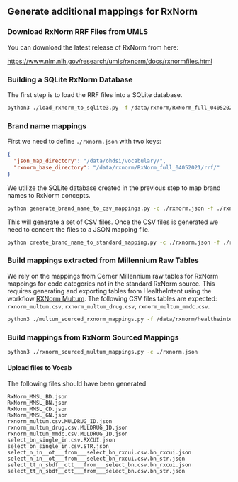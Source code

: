 ## Generate additional mappings for RxNorm

### Download RxNorm RRF Files from UMLS

You can download the latest release of RxNorm from here:

https://www.nlm.nih.gov/research/umls/rxnorm/docs/rxnormfiles.html


### Building a SQLite RxNorm Database

The first step is to load the RRF files into a SQLite
database.

```bash
python3 ./load_rxnorm_to_sqlite3.py -f /data/rxnorm/RxNorm_full_04052021/rrf/ -d ./rxnorm.db3
```

### Brand name mappings

First we need to define `./rxnorm.json` with two keys:

```json
{
  "json_map_directory": "/data/ohdsi/vocabulary/",
  "rxnorm_base_directory": "/data/rxnorm/RxNorm_full_04052021/rrf/"
}
```

We utilize the SQLite database created in the previous step to 
map brand names to RxNorm concepts.

```bash
python generate_brand_name_to_csv_mappings.py -c ./rxnorm.json -f ./rxnorm.db3
```

This will generate a set of CSV files. Once the CSV files
is generated we need to concert the files to a JSON mapping file.

```bash
python create_brand_name_to_standard_mapping.py -c ./rxnorm.json -f ./rxnorm.db3
```

### Build mappings extracted from Millennium Raw Tables

We rely on the mappings from Cerner Millennium raw tables
for RxNorm mappings for code categories not in the standard
RxNorm source. This requires generating and exporting tables
from HealtheIntent using the workflow [RXNorm Multum](
https://sbmcin.analytics.healtheintent.com/workflows/22061#data-sets-container
).  The following CSV files tables are expected: 
`rxnorm_multum.csv`, `rxnorm_multum_drug.csv`, `rxnorm_multum_mmdc.csv`.


```bash
python3 ./multum_sourced_rxnorm_mappings.py -f /data/rxnorm/healtheintent/
```


### Build mappings from RxNorm Sourced Mappings

```bash
python3 ./rxnorm_sourced_multum_mappings.py -c ./rxnorm.json
```

#### Upload files to Vocab

The following files should have been generated

```
RxNorm_MMSL_BD.json
RxNorm_MMSL_BN.json
RxNorm_MMSL_CD.json
RxNorm_MMSL_GN.json
rxnorm_multum.csv.MULDRUG_ID.json
rxnorm_multum_drug.csv.MULDRUG_ID.json
rxnorm_multum_mmdc.csv.MULDRUG_ID.json
select_bn_single_in.csv.RXCUI.json
select_bn_single_in.csv.STR.json
select_n_in__ot___from___select_bn_rxcui.csv.bn_rxcui.json
select_n_in__ot___from___select_bn_rxcui.csv.bn_str.json
select_tt_n_sbdf__ott___from___select_bn.csv.bn_rxcui.json
select_tt_n_sbdf__ott___from___select_bn.csv.bn_str.json
```